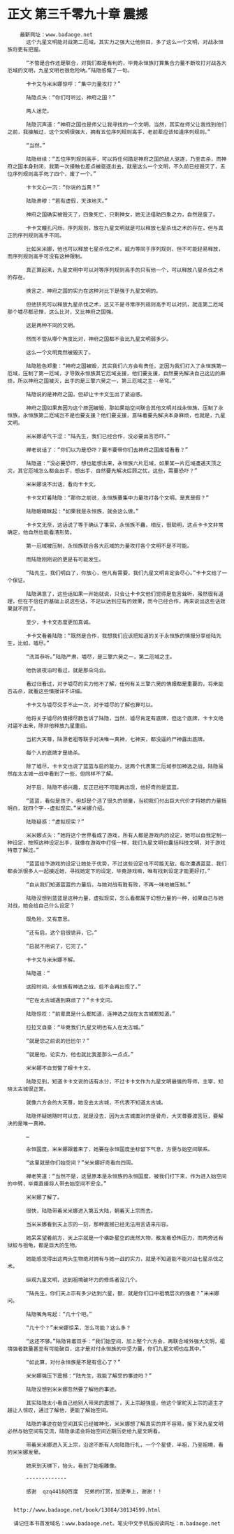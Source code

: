# 正文 第三千零九十章 震撼
        最新网址：www.badaoge.net
          这个九星文明能对战第二厄域，其实力之强大让他侧目，多了这么一个文明，对战永恒族将更有把握。
      
          “不管是合作还是联合，对我们都是有利的，毕竟永恒族打算集合力量不断攻打对战各大厄域的文明，九星文明也很危险呐。”陆隐感慨了一句。
      
          卡卡文与米米娜惊呼：“集中力量攻打？”
      
          陆隐点头：“你们可听过，神府之国？”
      
          两人迷茫。
      
          陆隐沉声道：“神府之国也是师父让我寻找的一个文明，当然，其实在师父让我找到他们之前，我接触过，这个文明很强大，拥有五位序列规则高手，老前辈应该知道序列规则。”
      
          “当然。”
      
          陆隐继续：“五位序列规则高手，可以将任何踏足神府之国的敌人驱逐，乃至击杀，而神府之国本身封闭，我第一次接触也差点被驱逐出去，就是这么一个文明，不久前已经毁灭了，五位序列规则高手死了四个，废了一个。”
      
          卡卡文心一沉：“你说的当真？”
      
          陆隐肃穆：“若有虚假，天诛地灭。”
      
          神府之国确实被毁灭了，四象死亡，只剩神女，她无法借助四象之力，自然是废了。
      
          卡卡文瞳孔闪烁，序列规则，放在九星文明就是可以释放七星杀伐之术的存在，但与真正的序列规则高手不同。
      
          比如米米娜，他也可以释放七星杀伐之术，威力等同于序列规则，但不可能轻易释放，而序列规则高手可没有这种限制。
      
          真正算起来，九星文明中可以对等序列规则高手的只有他一个，可以释放八星杀伐之术的存在。
      
          换言之，神府之国的实力在这种对比下是强于九星文明的。
      
          但他拼死可以释放九星杀伐之术，这又不是寻常序列规则高手可以对抗，就连第二厄域那个墟尽都忌惮，这么比对，又比神府之国强。
      
          这是两种不同的文明。
      
          然而不管从哪个角度比对，神府之国都不会比九星文明弱多少。
      
          这么一个文明竟然被毁灭了。
      
          陆隐脸色郑重：“神府之国被毁，其实我们六方会有责任，正因为我们打入了永恒族第一厄域，压制了第一厄域，才导致永恒族其它厄域支援，他们要支援，自然要先解决自己这边的麻烦，所以神府之国被灭，出手的是三擎六昊之一，第三厄域之主--帝穹。”
      
          陆隐说的是神府之国，但却让卡卡文生出了紧迫感。
      
          神府之国如果真因为这个原因被毁，那如果始空间联合其他文明对战永恒族，压制了永恒族，永恒族第二厄域岂不是也要支援？他们要支援，意味着要先解决本身麻烦，也就是，九星文明。
      
          米米娜语气干涩：“陆先生，我们已经合作，没必要出言恐吓。”
      
          禅老说话了：“你们以为是恐吓？要不要带你们去神府之国废墟看看？”
      
          陆隐道：“没必要恐吓，想也能想出来，永恒族六片厄域，如果某一片厄域遭遇灭顶之灾，其它厄域怎么都会出手，想出手，自然要先解决后顾之忧，这些，需要恐吓？”
      
          米米娜说不出话，看向卡卡文。
      
          卡卡文盯着陆隐：“那你之前说，永恒族要集中力量攻打各个文明，是真是假？”
      
          陆隐眼睛眯起：“如果我是永恒族，就会这么做。”
      
          卡卡文无奈，这话说了等于确认了事实，永恒族不蠢，相反，很聪明，这点卡卡文非常确定，他自然也能看清形势。
      
          第一厄域被压制，永恒族联合各大厄域的力量攻打各个文明不是不可能。
      
          而陆隐刚刚说的更是有可能发生。
      
          “陆先生，我们明白了，你放心，但凡有需要，我们九星文明肯定会尽心。”卡卡文给了一个保证。
      
          陆隐满意了，这些话如果一开始就说，只会让卡卡文他们觉得是危言耸听，虽然很有道理，但在不信任的基础上说这些话，不足以达到应有的效果，而今已经合作，再来说出这些话效果就不同了。
      
          至少，卡卡文态度更加真诚。
      
          卡卡文看着陆隐：“既然是合作，我想我们应该把知道的关于永恒族的情报分享给陆先生，比如，墟尽。”
      
          “洗耳恭听。”陆隐严肃，墟尽，是三擎六昊之一，第二厄域之主。
      
          他伪装夜泊时看过，就是那朵乌云。
      
          看过归看过，对于墟尽的实力他不了解，任何有关三擎六昊的情报都是重要的，将来能否击杀，就看这些情报详不详细。
      
          卡卡文与墟尽交手不止一次，对于墟尽的了解也算可以。
      
          他将关于墟尽的情报尽数告诉了陆隐，当然，墟尽肯定有底牌，但这个底牌，卡卡文绝对逼不出来，除非他释放九星重启。
      
          当初大天尊，陆源老祖等联手对决唯一真神，七神天，都没逼的尸神露出底牌。
      
          每个人的底牌才是绝杀。
      
          除了墟尽，卡卡文也说了蓝蓝与启的能力，这两个代表第二厄域参加神选之战，陆隐虽然在太古城一战中看到了一些，但同样不了解。
      
          对于启，陆隐不感兴趣，反正已经不可能再出现，他好奇的是蓝蓝。
      
          “蓝蓝，看似是孩子，但却是个活了很久的顽童，当初我们付出巨大代价才将她的力量搞明白，就四个字--虚拟现实。”米米娜介绍。
      
          陆隐疑惑：“虚拟现实？”
      
          米米娜点头：“她将这个世界看成了游戏，所有人都是游戏内的设定，她可以自我定制一种设定，按照这种设定出手，就像在游戏中打怪一样，我们九星文明也囊括科技文明，对于游戏特意了解过。”
      
          “蓝蓝给予游戏的设定让她处于优势，不过这些设定也不可能无敌，每次遭遇蓝蓝，我们都会派很多人一起接近她，寻找她定下的设定，毕竟游戏嘛，唯有找到设定才能更好打。”
      
          “自从我们知道蓝蓝的力量后，与她对战有胜有败，不再一味地被压制。”
      
          陆隐没想到蓝蓝是这种力量，虚拟现实，怎么看都属于幻想力量的一种，如果自己与她对战，她会给自己什么设定？
      
          既危险，又有意思。
      
          “还有启，这个启很诡异，它。”
      
          “启就不用说了，它完了。”
      
          卡卡文与米米娜不解。
      
          陆隐道：“
      
          这段时间，永恒族有神选之战，启不会再出现了。”
      
          “它在太古城遇到麻烦了？”卡卡文问。
      
          陆隐惊叹：“前辈真是什么都知道，连神选之战在太古城都知道。”
      
          拉拉文自豪：“毕竟我们九星文明也有人在太古城。”
      
          “就是您之前说的巴巴尔？”
      
          “就是他，论实力，他也就比我差那么一点点。”
      
          米米娜不自觉瞥了眼卡卡文。
      
          陆隐见到，知道卡卡文说的话有水分，不过卡卡文作为九星文明最强的导师，主宰，知晓太古城很正常。
      
          就像六方会的大天尊，她没去太古城，不代表不知道太古城。
      
          陆隐怀疑她随时可以去，就是没去，因为太古城面对的是骨舟，大天尊要渡苦厄，要解决的是唯一真神。
      
          …
      
          永恒国度，米米娜跟着来了，她要在永恒国度坐标留下气息，方便与始空间联系。
      
          “这里就是你们始空间？”米米娜好奇看向四周。
      
          禅老笑道：“当然不是，这里原本是永恒族的永恒国度，被我们打下来，作为进入始空间的中转，毕竟直接将人带去始空间不安全。”
      
          米米娜了解了。
      
          很快，陆隐带着米米娜进入第五大陆，朝着天上宗而去。
      
          当米米娜看到天上宗的一刻，那种震撼已经无法用言语来形容。
      
          她呆呆望着前方，天上宗就是一个横卧星空的庞然大物，散发着恐怖压力，而两旁还有狱蛟与祖龟，都是巨大的生物。
      
          她能感觉得出这两头生物绝对拥有与她一战的实力，就是不知道能不能对战七星杀伐之术。
      
          纵观九星文明，达到祖境破坏力的修炼者没几个。
      
          “陆先生，你们天上宗有多少达到六星，额，就是你们口中祖境层次的强者？”米米娜问。
      
          陆隐嘴角弯起：“几十个吧。”
      
          “几十个？”米米娜惊呆，怎么可能？这么多？
      
          “这还不够。”陆隐背着双手：“我们始空间，加上整个六方会，再联合域外强大文明，祖境强者数量甚至有可能破百，这才是对付永恒族的中坚力量，你们九星文明也在其中。”
      
          “如此算，对付永恒族是不是有信心了？”
      
          米米娜强压下震撼：“陆先生，我能了解您的事迹吗？”
      
          陆隐没想到米米娜忽然要了解他的事迹。
      
          其实陆隐太小看自己给别人带来的震撼了，天上宗越强盛，他这个掌舵天上宗的道主才越让人惊叹，通过了解他，更能了解始空间。
      
          陆隐的事迹在始空间其实已经被神化，米米娜想了解真实的并不容易，接下来九星文明必然与始空间有交流，陆隐承诺会将始空间近期历史给九星文明看。
      
          带着米米娜进入天上宗，沿途不断有人向陆隐行礼，一个个星使，半祖，乃至祖境，看的米米娜发晕。
      
          她来到天梯下，抬头，看到了始祖雕像。
      
          -------------
      
          感谢  qzq4418@百度  兄弟的打赏，加更奉上，谢谢！！
      
      
      http://www.badaoge.net/book/13084/30134599.html
      
      请记住本书首发域名：www.badaoge.net。笔尖中文手机版阅读网址：m.badaoge.net
